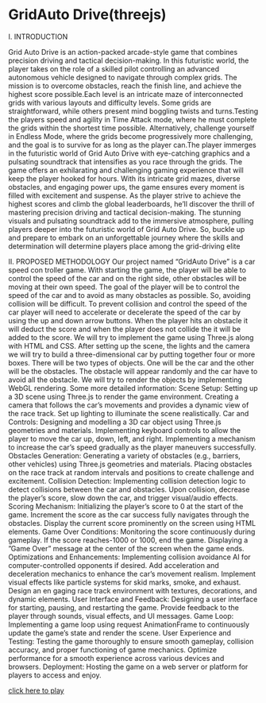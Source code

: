 # GridAuto Drive(threejs)
I. INTRODUCTION
 
Grid Auto Drive is an action-packed arcade-style game that combines precision driving and tactical decision-making. In this futuristic world, the player takes on the role of a skilled pilot controlling an advanced autonomous vehicle designed to navigate through complex grids. The mission is to overcome obstacles, reach the finish line, and achieve the highest score possible.Each level is an intricate maze of interconnected grids with various layouts and difficulty levels. Some grids are straightforward, while others present mind boggling twists and turns.Testing the players speed and agility in Time Attack mode, where he must complete the grids within the shortest time possible. Alternatively, challenge yourself in Endless Mode, where the grids become progressively more challenging, and the goal is to survive for as long as the player can.The player immerges in the futuristic world of Grid Auto Drive with eye-catching graphics and a pulsating soundtrack that intensifies as you race through the grids. The game offers an exhilarating and challenging gaming experience that will keep the player hooked for hours. With its intricate grid mazes, diverse obstacles, and engaging power ups, the game ensures every moment is filled with excitement and suspense. As the player strive to achieve the highest scores and climb the global leaderboards, he’ll discover the thrill of mastering precision driving and tactical decision-making. The stunning visuals and pulsating soundtrack add to the immersive atmosphere, pulling players deeper into the futuristic world of Grid Auto Drive. So, buckle up and prepare to embark on an unforgettable journey where the skills and determination will determine players place among the grid-driving elite


II. PROPOSED METHODOLOGY
Our project named “GridAuto Drive” is a car speed con troller game. With starting the game, the player will be able to control the speed of the car and on the right side, other obstacles will be moving at their own speed. The goal of the player will be to control the speed of the car and to avoid as many obstacles as possible. So, avoiding collision will be difficult. To prevent collision and control the speed of the car player will need to accelerate or decelerate the speed of the car by using the up and down arrow buttons. When the player hits an obstacle it will deduct the score and when the player does not collide the it will be added to the score. We will try to implement the game using Three.js along with HTML and CSS. After setting up the scene, the lights and the camera we will try to build a three-dimensional car by putting together four or more boxes. There will be two types of objects. One will be the car and the other will be the obstacles. The obstacle will appear randomly and the car have to avoid all the obstacle. We will try to render the objects by implementing WebGL rendering. Some more detailed information: Scene Setup: Setting up a 3D scene using Three.js to render the game environment. Creating a camera that follows the car’s movements and provides a dynamic view of the race track. Set up lighting to illuminate the scene realistically. Car and Controls: Designing and modelling a 3D car object using Three.js geometries and materials. Implementing keyboard controls to allow the player to move the car up, down, left, and right. Implementing a mechanism to increase the car’s speed gradually as the player maneuvers successfully. Obstacles Generation: Generating a variety of obstacles (e.g., barriers, other vehicles) using Three.js geometries and materials. Placing obstacles on the race track at random intervals and positions to create challenge and excitement. Collision Detection: Implementing collision detection logic to detect collisions between the car and obstacles. Upon collision, decrease the player’s score, slow down the car, and trigger visual/audio effects. Scoring Mechanism: Initializing the player’s score to 0 at the start of the game. Increment the score as the car success fully navigates through the obstacles. Display the current score prominently on the screen using HTML elements. Game Over Conditions: Monitoring the score continuously during gameplay. If the score reaches-1000 or 1000, end the game. Displaying a ”Game Over” message at the center of the screen when the game ends. Optimizations and Enhancements: Implementing collision avoidance AI for computer-controlled opponents if desired. Add acceleration and deceleration mechanics to enhance the car’s movement realism. Implement visual effects like particle systems for skid marks, smoke, and exhaust. Design an en gaging race track environment with textures, decorations, and dynamic elements. User Interface and Feedback: Designing a user interface for starting, pausing, and restarting the game. Provide feedback to the player through sounds, visual effects, and UI messages. Game Loop: Implementing a game loop using request AnimationFrame to continuously update the game’s state and render the scene. User Experience and Testing: Testing the game thoroughly to ensure smooth gameplay, collision accuracy, and proper functioning of game mechanics. Optimize performance for a smooth experience across various devices and browsers. Deployment: Hosting the game on a web server or platform for players to access and enjoy.

[click here to play](http://noiron.github.io/race-game-threejs/)

